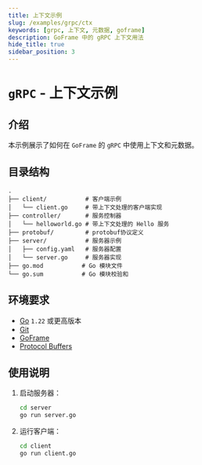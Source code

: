 ```yaml
---
title: 上下文示例
slug: /examples/grpc/ctx
keywords: [grpc, 上下文, 元数据, goframe]
description: GoFrame 中的 gRPC 上下文用法
hide_title: true
sidebar_position: 3
---
```


# `gRPC` - 上下文示例

## 介绍

本示例展示了如何在 `GoFrame` 的 `gRPC` 中使用上下文和元数据。


## 目录结构

```text
.
├── client/           # 客户端示例
│   └── client.go     # 带上下文处理的客户端实现
├── controller/       # 服务控制器
│   └── helloworld.go # 带上下文处理的 Hello 服务
├── protobuf/         # protobuf协议定义
├── server/           # 服务器示例
│   ├── config.yaml   # 服务器配置
│   └── server.go     # 服务器实现
├── go.mod           # Go 模块文件
└── go.sum           # Go 模块校验和
```

## 环境要求

- [Go](https://golang.org/dl/) `1.22` 或更高版本
- [Git](https://git-scm.com/downloads)
- [GoFrame](https://goframe.org)
- [Protocol Buffers](https://developers.google.com/protocol-buffers)

## 使用说明

1. 启动服务器：
   ```bash
   cd server
   go run server.go
   ```

2. 运行客户端：
   ```bash
   cd client
   go run client.go
   ```
